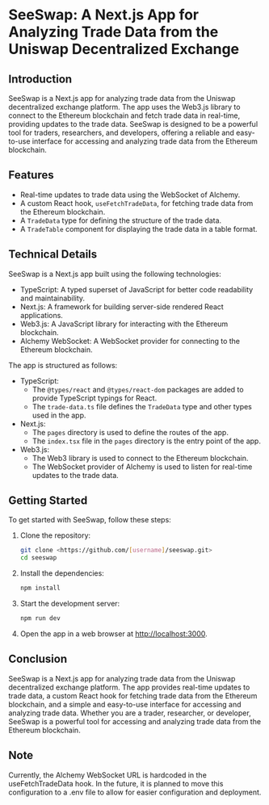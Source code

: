 # SeeSwap: A Next.js App for Analyzing Trade Data from the Uniswap Decentralized Exchange

## Introduction
SeeSwap is a Next.js app for analyzing trade data from the Uniswap decentralized exchange platform. The app uses the Web3.js library to connect to the Ethereum blockchain and fetch trade data in real-time, providing updates to the trade data. SeeSwap is designed to be a powerful tool for traders, researchers, and developers, offering a reliable and easy-to-use interface for accessing and analyzing trade data from the Ethereum blockchain.

## Features
- Real-time updates to trade data using the WebSocket of Alchemy.
- A custom React hook, `useFetchTradeData`, for fetching trade data from the Ethereum blockchain.
- A `TradeData` type for defining the structure of the trade data.
- A `TradeTable` component for displaying the trade data in a table format.

## Technical Details
SeeSwap is a Next.js app built using the following technologies:
- TypeScript: A typed superset of JavaScript for better code readability and maintainability.
- Next.js: A framework for building server-side rendered React applications.
- Web3.js: A JavaScript library for interacting with the Ethereum blockchain.
- Alchemy WebSocket: A WebSocket provider for connecting to the Ethereum blockchain.

The app is structured as follows:
- TypeScript:
  - The `@types/react` and `@types/react-dom` packages are added to provide TypeScript typings for React.
  - The `trade-data.ts` file defines the `TradeData` type and other types used in the app.
- Next.js:
  - The `pages` directory is used to define the routes of the app.
  - The `index.tsx` file in the `pages` directory is the entry point of the app.
- Web3.js:
  - The Web3 library is used to connect to the Ethereum blockchain.
  - The WebSocket provider of Alchemy is used to listen for real-time updates to the trade data.

## Getting Started
To get started with SeeSwap, follow these steps:
1. Clone the repository:
    ```bash
    git clone <https://github.com/[username]/seeswap.git>
    cd seeswap
    ```
2. Install the dependencies:
    ```bash
    npm install
    ```
3. Start the development server:
    ```bash
    npm run dev
    ```
4. Open the app in a web browser at [http://localhost:3000](http://localhost:3000).

## Conclusion
SeeSwap is a Next.js app for analyzing trade data from the Uniswap decentralized exchange platform. The app provides real-time updates to trade data, a custom React hook for fetching trade data from the Ethereum blockchain, and a simple and easy-to-use interface for accessing and analyzing trade data. Whether you are a trader, researcher, or developer, SeeSwap is a powerful tool for accessing and analyzing trade data from the Ethereum blockchain.
## Note
Currently, the Alchemy WebSocket URL is hardcoded in the useFetchTradeData hook. In the future, it is planned to move this configuration to a .env file to allow for easier configuration and deployment.
